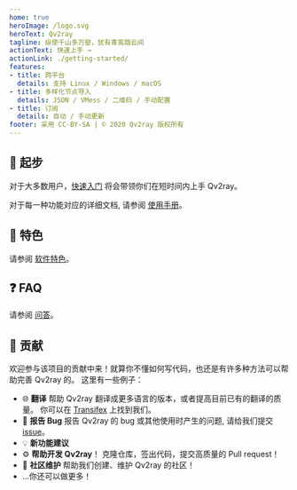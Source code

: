 ```yaml
---
home: true
heroImage: /logo.svg
heroText: Qv2ray
tagline: 纵使千山多万壑，犹有青鸾踏云间
actionText: 快速上手 →
actionLink: ./getting-started/
features:
- title: 跨平台
  details: 支持 Linux / Windows / macOS
- title: 多样化节点导入
  details: JSON / VMess / 二维码 / 手动配置
- title: 订阅
  details: 自动 / 手动更新
footer: 采用 CC-BY-SA | © 2020 Qv2ray 版权所有
---
```


## 🚀 起步

对于大多数用户，[快速入门](getting-started/README.md) 将会带领你们在短时间内上手 Qv2ray。

对于每一种功能对应的详细文档, 请参阅 [使用手册](manual/README.md)。

## 📃 特色

请参阅 [软件特色](features.md)。

## ❓ FAQ

请参阅 [问答](faq/README.md)。

## 👷 贡献

欢迎参与该项目的贡献中来！就算你不懂如何写代码，也还是有许多种方法可以帮助完善 Qv2ray 的。 这里有一些例子：

- 🌐 **翻译** 帮助 Qv2ray 翻译成更多语言的版本，或者提高目前已有的翻译的质量。 你可以在 [Transifex](https://www.transifex.com/qv2ray/qv2ray/) 上找到我们。
- 🐛 **报告 Bug** 报告 Qv2ray 的 bug 或其他使用时产生的问题, 请给我们提交 [issue](https://github.com/Qv2ray/Qv2ray/issues)。
- 💡 **新功能建议**
- ⚙️ **帮助开发 Qv2ray**！ 克隆仓库，签出代码，提交高质量的 Pull request！
- 📆  **社区维护** 帮助我们创建、维护 Qv2ray 的社区！
- ...你还可以做更多！
